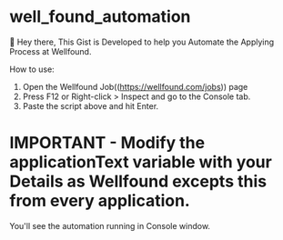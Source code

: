 # well_found_automation
👋 Hey there, This Gist is Developed to help you Automate the Applying Process at Wellfound.

How to use:
1.	Open the Wellfound Job((https://wellfound.com/jobs)) page
2.	Press F12 or Right-click > Inspect and go to the Console tab.
3.	Paste the script above and hit Enter.

# IMPORTANT - Modify the applicationText variable with your Details as Wellfound excepts this from every application.

You'll see the automation running in Console window.



